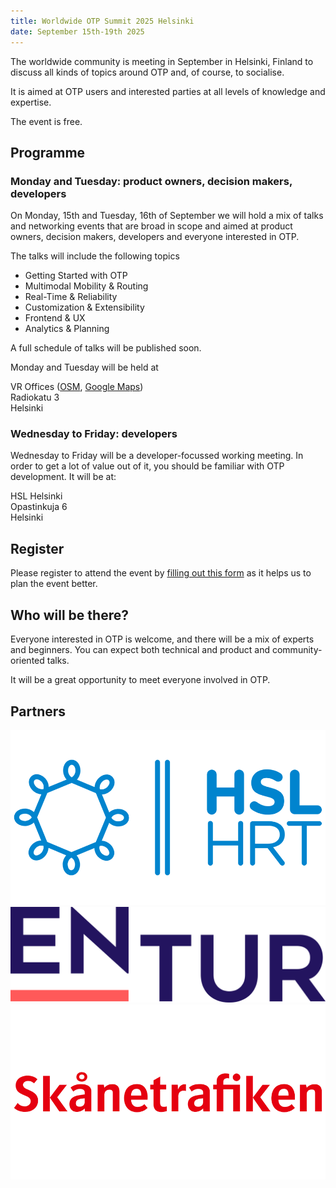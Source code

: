 ```yaml
---
title: Worldwide OTP Summit 2025 Helsinki
date: September 15th-19th 2025
---
```


The worldwide community is meeting in September in Helsinki, Finland to discuss all kinds of topics around OTP 
 and, of course, to socialise. 

It is aimed at OTP users and interested parties at all levels of knowledge and expertise.

The event is free.

## Programme

### Monday and Tuesday: product owners, decision makers, developers

On Monday, 15th and Tuesday, 16th of September we will hold a mix of talks and networking events that 
are broad in scope and aimed at product owners, decision makers, developers and everyone interested
in OTP.

The talks will include the following topics

- Getting Started with OTP
- Multimodal Mobility & Routing
- Real-Time & Reliability
- Customization & Extensibility
- Frontend & UX
- Analytics & Planning

A full schedule of talks will be published soon.

Monday and Tuesday will be held at

VR Offices ([OSM](https://www.openstreetmap.org/way/445089820), [Google Maps](https://maps.app.goo.gl/Chwx64ioQZSgRzG28))  
Radiokatu 3  
Helsinki

### Wednesday to Friday: developers

Wednesday to Friday will be a developer-focussed working meeting. In order to get a lot of value
out of it, you should be familiar with OTP development. It will be at:

HSL Helsinki  
Opastinkuja 6  
Helsinki 

## Register

Please register to attend the event by [filling out this form](https://docs.google.com/forms/d/e/1FAIpQLSdR363ujobEKi5g_cP96r6X4UVhGy2J7pyir5dbX-u9eQCJRg/viewform?usp=dialog)
as it helps us to plan the event better.

## Who will be there?

Everyone interested in OTP is welcome, and there will be a mix of experts and beginners. You can
expect both technical and product and community-oriented talks.

It will be a great opportunity to meet everyone involved in OTP.

## Partners

![HSL](img/hsl.png)
![Entur](img/entur.png)
![Skanetrafiken](img/skanetrafiken.png)
